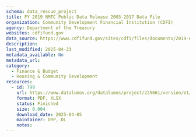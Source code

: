 ```yaml
---
schema: data_rescue_project 
title: FY 2019 NMTC Public Data Release 2003-2017 Data File
organization: Community Development Financial Institution (CDFI)
agency: Department of the Treasury
websites: cdfifund.gov
data_source: https://www.cdfifund.gov/sites/cdfi/files/documents/2019-nmtc-public-data-release_fy_17.xlsx
description: 
last_modified: 2025-04-23
metadata_available: No
metadata_url: 
category:
  - Finance & Budget 
  - Housing & Community Development 
resources:
  - id: 799
    url: https://www.datalumos.org/datalumos/project/225661/version/V1/view
    format: PDF, XLSX
    status: Finished
    size: 0.004
    download_date: 2025-04-05
    maintainer: DRP, DL
    notes: 
---
```

